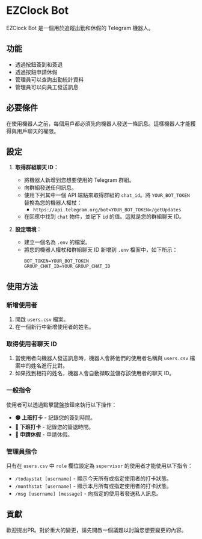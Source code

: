 # EZClock Bot

EZClock Bot 是一個用於追蹤出勤和休假的 Telegram 機器人。

## 功能

*   透過按鈕簽到和簽退
*   透過按鈕申請休假
*   管理員可以查詢出勤統計資料
*   管理員可以向員工發送訊息

## 必要條件

在使用機器人之前，每個用戶都必須先向機器人發送一條訊息。這樣機器人才能獲得與用戶聊天的權限。

## 設定

1.  **取得群組聊天 ID：**
    *   將機器人新增到您想要使用的 Telegram 群組。
    *   向群組發送任何訊息。
    *   使用下列其中一個 API 端點來取得群組的 `chat_id`。將 `YOUR_BOT_TOKEN` 替換為您的機器人權杖：
        *   `https://api.telegram.org/bot<YOUR_BOT_TOKEN>/getUpdates`
    *   在回應中找到 `chat` 物件，並記下 `id` 的值。這就是您的群組聊天 ID。

2.  **設定環境：**
    *   建立一個名為 `.env` 的檔案。
    *   將您的機器人權杖和群組聊天 ID 新增到 `.env` 檔案中，如下所示：
        ```
        BOT_TOKEN=YOUR_BOT_TOKEN
        GROUP_CHAT_ID=YOUR_GROUP_CHAT_ID
        ```

## 使用方法

### 新增使用者

1.  開啟 `users.csv` 檔案。
2.  在一個新行中新增使用者的姓名。

### 取得使用者聊天 ID

1.  當使用者向機器人發送訊息時，機器人會將他們的使用者名稱與 `users.csv` 檔案中的姓名進行比對。
2.  如果找到相符的姓名，機器人會自動擷取並儲存該使用者的聊天 ID。

### 一般指令

使用者可以透過點擊鍵盤按鈕來執行以下操作：

*   **🟢 上班打卡** - 記錄您的簽到時間。
*   **🔴 下班打卡** - 記錄您的簽退時間。
*   **📝 申請休假** - 申請休假。

### 管理員指令

只有在 `users.csv` 中 `role` 欄位設定為 `supervisor` 的使用者才能使用以下指令：

*   `/todaystat [username]` - 顯示今天所有或指定使用者的打卡狀態。
*   `/monthstat [username]` - 顯示本月所有或指定使用者的打卡狀態。
*   `/msg [username] [message]` - 向指定的使用者發送私人訊息。

## 貢獻

歡迎提出PR。對於重大的變更，請先開啟一個議題以討論您想要變更的內容。
